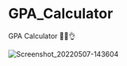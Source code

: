 # GPA_Calculator
GPA Calculator 👨‍💻👌


![Screenshot_20220507-143604](https://user-images.githubusercontent.com/101275024/167258652-198492cc-3702-4cf1-aa75-2391cf8c1b3d.png)